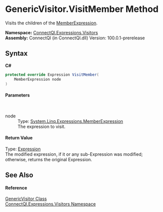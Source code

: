 # GenericVisitor.VisitMember Method 
 

Visits the children of the <a href="http://msdn2.microsoft.com/en-us/library/bb353260" target="_blank">MemberExpression</a>.

**Namespace:**&nbsp;<a href="N_ConnectQl_Expressions_Visitors">ConnectQl.Expressions.Visitors</a><br />**Assembly:**&nbsp;ConnectQl (in ConnectQl.dll) Version: 100.0.1-prerelease

## Syntax

**C#**<br />
``` C#
protected override Expression VisitMember(
	MemberExpression node
)
```


#### Parameters
&nbsp;<dl><dt>node</dt><dd>Type: <a href="http://msdn2.microsoft.com/en-us/library/bb353260" target="_blank">System.Linq.Expressions.MemberExpression</a><br />The expression to visit.</dd></dl>

#### Return Value
Type: <a href="http://msdn2.microsoft.com/en-us/library/bb356138" target="_blank">Expression</a><br />The modified expression, if it or any sub-Expression was modified; otherwise, returns the original Expression.

## See Also


#### Reference
<a href="T_ConnectQl_Expressions_Visitors_GenericVisitor">GenericVisitor Class</a><br /><a href="N_ConnectQl_Expressions_Visitors">ConnectQl.Expressions.Visitors Namespace</a><br />